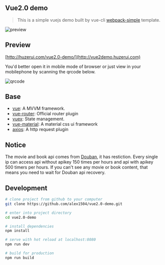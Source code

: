 ## Vue2.0 demo
> This is a simple vuejs demo built by vue-cli [webpack-simple](https://github.com/vuejs-templates/webpack-simple) template.

![preview](http://huzerui.com/vue2.0-demo/statics/img/readme/desc-1.gif)

## Preview
[http://huzerui.com/vue2.0-demo/](http://vue2demo.huzerui.com)

You'd better open it in mobile mode of browser or just view in your mobilephone by scanning the qrcode below.

![qrcode](http://huzerui.com/vue2.0-demo/statics/img/readme/qrcode.png)

## Base
- [vue](https://vuejs.org/): A MVVM framework.
- [vue-router](https://router.vuejs.org/): Official router plugin
- [vuex](https://vuex.vuejs.org/): State management.
- [vue-material](https://vue-material-old.netlify.com/#/):  A material css ui framework
- [axios](https://github.com/axios/axios):  A http request plugin

## Notice
The movie and book api comes from [Douban](https://developers.douban.com/wiki/?title=guide), it has restiction.
Every single ip can access api without apikey 150 times per hours and api with apikey 500 timers per hours. If you can't see any movie or book content, that means you need to wait for Douban api recovery.

## Development
``` bash
# clone project from github to your computer
git clone https://github.com/alex1504/vue2.0-demo.git

# enter into project directory
cd vue2.0-demo

# install dependencies
npm install

# serve with hot reload at localhost:8080
npm run dev

# build for production
npm run build
```